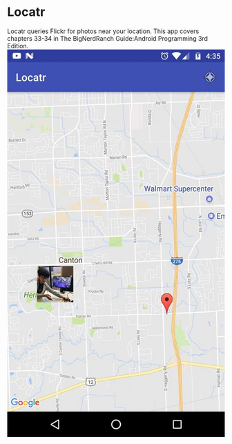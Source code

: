 # Locatr

Locatr queries Flickr for photos near your location. This app covers chapters 33-34 in The BigNerdRanch Guide:Android Programming 3rd Edition.
![alt text](https://github.com/Aralakh/Locatr/blob/master/locatr.jpg "Locatr")
